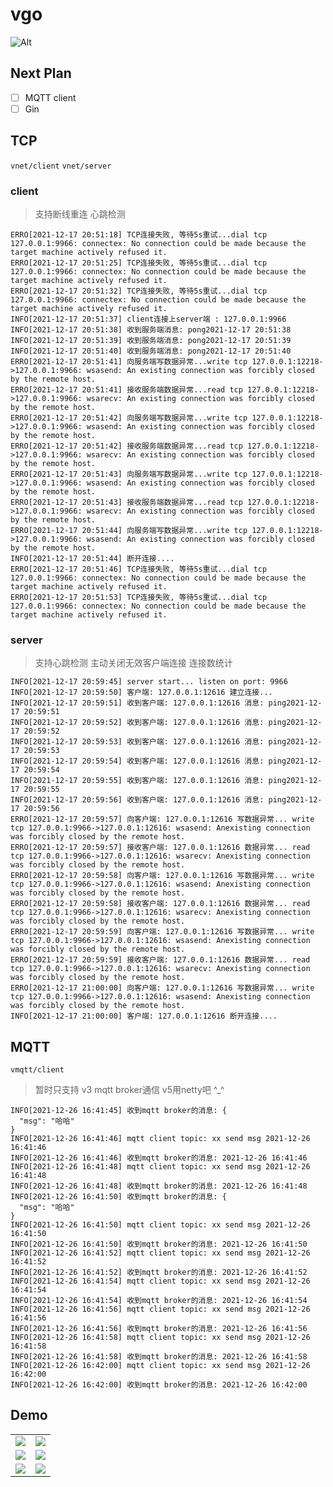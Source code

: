 # vgo

![Alt](https://repobeats.axiom.co/api/embed/49486021f77472fae875ae23605bac322be358ca.svg "Repobeats analytics image")

## Next Plan

- [ ] MQTT client
- [ ] Gin

## TCP

`vnet/client` `vnet/server`

### client

> 支持断线重连 心跳检测

```log
ERRO[2021-12-17 20:51:18] TCP连接失败, 等待5s重试...dial tcp 127.0.0.1:9966: connectex: No connection could be made because the target machine actively refused it. 
ERRO[2021-12-17 20:51:25] TCP连接失败, 等待5s重试...dial tcp 127.0.0.1:9966: connectex: No connection could be made because the target machine actively refused it. 
ERRO[2021-12-17 20:51:32] TCP连接失败, 等待5s重试...dial tcp 127.0.0.1:9966: connectex: No connection could be made because the target machine actively refused it. 
INFO[2021-12-17 20:51:37] client连接上server端 : 127.0.0.1:9966            
INFO[2021-12-17 20:51:38] 收到服务端消息: pong2021-12-17 20:51:38             
INFO[2021-12-17 20:51:39] 收到服务端消息: pong2021-12-17 20:51:39             
INFO[2021-12-17 20:51:40] 收到服务端消息: pong2021-12-17 20:51:40             
ERRO[2021-12-17 20:51:41] 向服务端写数据异常...write tcp 127.0.0.1:12218->127.0.0.1:9966: wsasend: An existing connection was forcibly closed by the remote host. 
ERRO[2021-12-17 20:51:41] 接收服务端数据异常...read tcp 127.0.0.1:12218->127.0.0.1:9966: wsarecv: An existing connection was forcibly closed by the remote host. 
ERRO[2021-12-17 20:51:42] 向服务端写数据异常...write tcp 127.0.0.1:12218->127.0.0.1:9966: wsasend: An existing connection was forcibly closed by the remote host. 
ERRO[2021-12-17 20:51:42] 接收服务端数据异常...read tcp 127.0.0.1:12218->127.0.0.1:9966: wsarecv: An existing connection was forcibly closed by the remote host. 
ERRO[2021-12-17 20:51:43] 向服务端写数据异常...write tcp 127.0.0.1:12218->127.0.0.1:9966: wsasend: An existing connection was forcibly closed by the remote host. 
ERRO[2021-12-17 20:51:43] 接收服务端数据异常...read tcp 127.0.0.1:12218->127.0.0.1:9966: wsarecv: An existing connection was forcibly closed by the remote host. 
ERRO[2021-12-17 20:51:44] 向服务端写数据异常...write tcp 127.0.0.1:12218->127.0.0.1:9966: wsasend: An existing connection was forcibly closed by the remote host. 
INFO[2021-12-17 20:51:44] 断开连接....                                         
ERRO[2021-12-17 20:51:46] TCP连接失败, 等待5s重试...dial tcp 127.0.0.1:9966: connectex: No connection could be made because the target machine actively refused it. 
ERRO[2021-12-17 20:51:53] TCP连接失败, 等待5s重试...dial tcp 127.0.0.1:9966: connectex: No connection could be made because the target machine actively refused it. 
```

### server

> 支持心跳检测 主动关闭无效客户端连接 连接数统计

```log
INFO[2021-12-17 20:59:45] server start... listen on port: 9966         
INFO[2021-12-17 20:59:50] 客户端: 127.0.0.1:12616 建立连接...                 
INFO[2021-12-17 20:59:51] 收到客户端: 127.0.0.1:12616 消息: ping2021-12-17 20:59:51 
INFO[2021-12-17 20:59:52] 收到客户端: 127.0.0.1:12616 消息: ping2021-12-17 20:59:52 
INFO[2021-12-17 20:59:53] 收到客户端: 127.0.0.1:12616 消息: ping2021-12-17 20:59:53 
INFO[2021-12-17 20:59:54] 收到客户端: 127.0.0.1:12616 消息: ping2021-12-17 20:59:54 
INFO[2021-12-17 20:59:55] 收到客户端: 127.0.0.1:12616 消息: ping2021-12-17 20:59:55 
INFO[2021-12-17 20:59:56] 收到客户端: 127.0.0.1:12616 消息: ping2021-12-17 20:59:56 
ERRO[2021-12-17 20:59:57] 向客户端: 127.0.0.1:12616 写数据异常... write tcp 127.0.0.1:9966->127.0.0.1:12616: wsasend: Anexisting connection was forcibly closed by the remote host. 
ERRO[2021-12-17 20:59:57] 接收客户端: 127.0.0.1:12616 数据异常... read tcp 127.0.0.1:9966->127.0.0.1:12616: wsarecv: Anexisting connection was forcibly closed by the remote host. 
ERRO[2021-12-17 20:59:58] 向客户端: 127.0.0.1:12616 写数据异常... write tcp 127.0.0.1:9966->127.0.0.1:12616: wsasend: Anexisting connection was forcibly closed by the remote host. 
ERRO[2021-12-17 20:59:58] 接收客户端: 127.0.0.1:12616 数据异常... read tcp 127.0.0.1:9966->127.0.0.1:12616: wsarecv: Anexisting connection was forcibly closed by the remote host. 
ERRO[2021-12-17 20:59:59] 向客户端: 127.0.0.1:12616 写数据异常... write tcp 127.0.0.1:9966->127.0.0.1:12616: wsasend: Anexisting connection was forcibly closed by the remote host. 
ERRO[2021-12-17 20:59:59] 接收客户端: 127.0.0.1:12616 数据异常... read tcp 127.0.0.1:9966->127.0.0.1:12616: wsarecv: Anexisting connection was forcibly closed by the remote host. 
ERRO[2021-12-17 21:00:00] 向客户端: 127.0.0.1:12616 写数据异常... write tcp 127.0.0.1:9966->127.0.0.1:12616: wsasend: Anexisting connection was forcibly closed by the remote host. 
INFO[2021-12-17 21:00:00] 客户端: 127.0.0.1:12616 断开连接....   
```

## MQTT

`vmqtt/client`

> 暂时只支持 v3 mqtt broker通信 v5用netty吧 ^_^

```log
INFO[2021-12-26 16:41:45] 收到mqtt broker的消息: {
  "msg": "哈哈"
}          
INFO[2021-12-26 16:41:46] mqtt client topic: xx send msg 2021-12-26 16:41:46 
INFO[2021-12-26 16:41:46] 收到mqtt broker的消息: 2021-12-26 16:41:46        
INFO[2021-12-26 16:41:48] mqtt client topic: xx send msg 2021-12-26 16:41:48 
INFO[2021-12-26 16:41:48] 收到mqtt broker的消息: 2021-12-26 16:41:48        
INFO[2021-12-26 16:41:50] 收到mqtt broker的消息: {
  "msg": "哈哈"
}          
INFO[2021-12-26 16:41:50] mqtt client topic: xx send msg 2021-12-26 16:41:50 
INFO[2021-12-26 16:41:50] 收到mqtt broker的消息: 2021-12-26 16:41:50        
INFO[2021-12-26 16:41:52] mqtt client topic: xx send msg 2021-12-26 16:41:52 
INFO[2021-12-26 16:41:52] 收到mqtt broker的消息: 2021-12-26 16:41:52        
INFO[2021-12-26 16:41:54] mqtt client topic: xx send msg 2021-12-26 16:41:54 
INFO[2021-12-26 16:41:54] 收到mqtt broker的消息: 2021-12-26 16:41:54        
INFO[2021-12-26 16:41:56] mqtt client topic: xx send msg 2021-12-26 16:41:56 
INFO[2021-12-26 16:41:56] 收到mqtt broker的消息: 2021-12-26 16:41:56        
INFO[2021-12-26 16:41:58] mqtt client topic: xx send msg 2021-12-26 16:41:58 
INFO[2021-12-26 16:41:58] 收到mqtt broker的消息: 2021-12-26 16:41:58        
INFO[2021-12-26 16:42:00] mqtt client topic: xx send msg 2021-12-26 16:42:00 
INFO[2021-12-26 16:42:00] 收到mqtt broker的消息: 2021-12-26 16:42:00
```

## Demo

<table>
    <tr>
        <td><img src="https://cdn.jsdelivr.net/gh/boot-vue/pics@main/vgo/1.png"></td>
        <td><img src="https://cdn.jsdelivr.net/gh/boot-vue/pics@main/vgo/2.png"></td>
    </tr>
    <tr>
        <td><img src="https://cdn.jsdelivr.net/gh/boot-vue/pics@main/vgo/3.png"></td>
        <td><img src="https://cdn.jsdelivr.net/gh/boot-vue/pics@main/vgo/4.png"></td>
    </tr>
    <tr>
        <td><img src="https://cdn.jsdelivr.net/gh/boot-vue/pics@main/vgo/5.png"></td>
        <td><img src="https://cdn.jsdelivr.net/gh/boot-vue/pics@main/vgo/6.png"></td>
    </tr>
</table>
